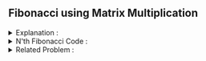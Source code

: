 ## Fibonacci using Matrix Multiplication 

<details>
<summary>  Explanation : </summary>

<br>
Book : <a href="https://drive.google.com/file/d/1uUu07phBuL3UYSo8dUAbtJX5OXw7Yqhn/view">DP book by Tasmeem Reza & Mamnoon Siam</a>

</details>

<details> 
<summary> N'th Fibonacci Code : </summary>

<br> 
  
```
  
#include<bits/stdc++.h>
#define ll long long
#define pb push_back
#define fr(i,s,e) for(ll i=s;i<e;i++)
#define rfr(i,e,s) for(ll i=e;i>=s;i--)
#define nl  "\n"
#define mod 1000000007
#define fast ios_base::sync_with_stdio(0);cin.tie(NULL);cout.tie(NULL)
using namespace std;

vector<vector<ll>> matrix_multiply ( vector<vector<ll>>&v1 , vector<vector<ll>>&v2 ){
    vector < vector<ll> > v ;

    fr(i,0,2){
        vector<ll>tv ;
        fr(j,0,2){
            ll nd = 0 ;
            fr(k,0,2){
                nd += (v1[i][k]*v2[k][j]);
            }
            tv.pb(nd);
        }
        v.pb(tv);
    }

    return v ;
}

int main(){
    ll n , m ;
    cin >> n ;
    m = n ;
    n -= 1 ;

    vector < vector<ll>> ans , res = {{1,1},{1,0}} , fun = {{1},{0}};
    ans = res ;

    while(n>0){
        if(n&1) ans = matrix_multiply(ans,res);
        res = matrix_multiply(res,res);
        n >>= 1 ;
    }

    cout << n <<"-th Fibonacci : " << ans[1][0] << endl;


return 0 ;
}


```
</details>
  
<details>
  <summary> Related Problem : </summary>
  <br>
  Link : https://codeforces.com/contest/678/problem/D
  <br>
  Solution : https://codeforces.com/contest/678/submission/163947095
  <br> 
  Editorial : 
  <img src="../../images/exp.png">
  
  
</details>
  
  
